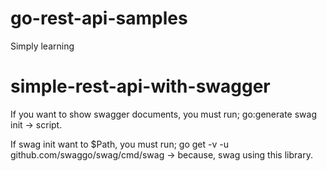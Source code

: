 # go-rest-api-samples
Simply learning

# simple-rest-api-with-swagger

If you want to show swagger documents, you must run;
go:generate swag init -> script.

If swag init want to $Path, you must run;
go get -v -u github.com/swaggo/swag/cmd/swag -> because, swag using
this library.